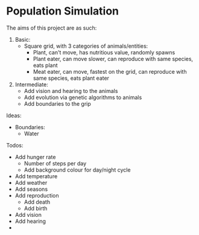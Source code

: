 # Population Simulation

The aims of this project are as such:
1. Basic:
   - Square grid, with 3 categories of animals/entities:
     - Plant, can't move, has nutritious value, randomly spawns
     - Plant eater, can move slower, can reproduce with same species, eats plant
     - Meat eater, can move, fastest on the grid, can reproduce with same species, eats plant eater
2. Intermediate:
    - Add vision and hearing to the animals
    - Add evolution via genetic algorithms to animals
    - Add boundaries to the grip

Ideas:
- Boundaries:
  - Water


Todos:

- Add hunger rate
    - Number of steps per day
    - Add background colour for day/night cycle
- Add temperature
- Add weather
- Add seasons
- Add reproduction
  - Add death
  - Add birth
- Add vision
- Add hearing
- 